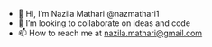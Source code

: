 - 👋 Hi, I’m Nazila Mathari @nazmathari1
- 💞️ I’m looking to collaborate on ideas and code
- 📫 How to reach me at nazila.mathari@gmail.com

<!---
nazmathari1/nazmathari1 is a ✨ special ✨ repository because its `README.md` (this file) appears on your GitHub profile.
You can click the Preview link to take a look at your changes.
--->
